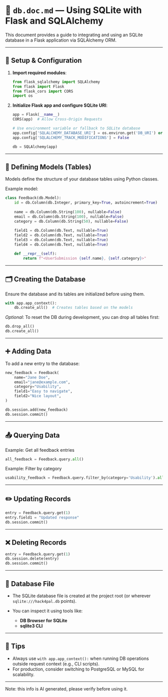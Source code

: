 # 📘 `db.doc.md` — Using SQLite with Flask and SQLAlchemy

This document provides a guide to integrating and using an SQLite database in a Flask application via SQLAlchemy ORM.

---

## 🔧 Setup & Configuration

1. **Import required modules**:

   ```python
   from flask_sqlalchemy import SQLAlchemy
   from flask import Flask
   from flask_cors import CORS
   import os
   ```

2. **Initialize Flask app and configure SQLite URI**:

   ```python
   app = Flask(__name__)
   CORS(app)  # Allow Cross-Origin Requests

   # Use environment variable or fallback to SQLite database
   app.config['SQLALCHEMY_DATABASE_URI'] = os.environ.get('DB_URI') or 'sqlite:///hack4pal.db'
   app.config['SQLALCHEMY_TRACK_MODIFICATIONS'] = False

   db = SQLAlchemy(app)
   ```

---

## 🧱 Defining Models (Tables)

Models define the structure of your database tables using Python classes.

Example model:

```python
class Feedback(db.Model):
    id = db.Column(db.Integer, primary_key=True, autoincrement=True)
    
    name = db.Column(db.String(100), nullable=False)
    email = db.Column(db.String(100), nullable=False)
    category = db.Column(db.String(50), nullable=False)
    
    field1 = db.Column(db.Text, nullable=True)
    field2 = db.Column(db.Text, nullable=True)
    field3 = db.Column(db.Text, nullable=True)
    field4 = db.Column(db.Text, nullable=True)

    def __repr__(self):
        return f"<UserSubmission {self.name}, {self.category}>"
```

---

## 🗂️ Creating the Database

Ensure the database and its tables are initialized before using them.

```python
with app.app_context():
    db.create_all()  # Creates tables based on the models
```

*Optional*: To reset the DB during development, you can drop all tables first:

```python
db.drop_all()
db.create_all()
```

---

## ➕ Adding Data

To add a new entry to the database:

```python
new_feedback = Feedback(
    name="Jane Doe",
    email="jane@example.com",
    category="Usability",
    field1="Easy to navigate",
    field2="Nice layout",
)

db.session.add(new_feedback)
db.session.commit()
```

---

## 📤 Querying Data

Example: Get all feedback entries

```python
all_feedback = Feedback.query.all()
```

Example: Filter by category

```python
usability_feedback = Feedback.query.filter_by(category='Usability').all()
```

---

## ✏️ Updating Records

```python
entry = Feedback.query.get(1)
entry.field1 = "Updated response"
db.session.commit()
```

---

## ❌ Deleting Records

```python
entry = Feedback.query.get(1)
db.session.delete(entry)
db.session.commit()
```

---

## 💾 Database File

* The SQLite database file is created at the project root (or wherever `sqlite:///hack4pal.db` points).
* You can inspect it using tools like:

  * **DB Browser for SQLite**
  * **sqlite3 CLI**

---

## 📌 Tips

* Always use `with app.app_context():` when running DB operations outside request context (e.g., CLI scripts).
* For production, consider switching to PostgreSQL or MySQL for scalability.

---
Note: this info is AI generated, please verify before using it.